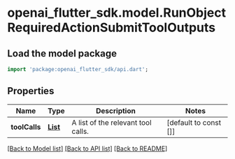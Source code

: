 # openai_flutter_sdk.model.RunObjectRequiredActionSubmitToolOutputs

## Load the model package
```dart
import 'package:openai_flutter_sdk/api.dart';
```

## Properties
Name | Type | Description | Notes
------------ | ------------- | ------------- | -------------
**toolCalls** | [**List<RunToolCallObject>**](RunToolCallObject.md) | A list of the relevant tool calls. | [default to const []]

[[Back to Model list]](../README.md#documentation-for-models) [[Back to API list]](../README.md#documentation-for-api-endpoints) [[Back to README]](../README.md)


